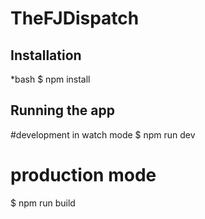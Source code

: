 # TheFJDispatch

## Installation
*bash
$ npm install

## Running the app

#development in watch mode
$ npm run dev

# production mode
$ npm run build

